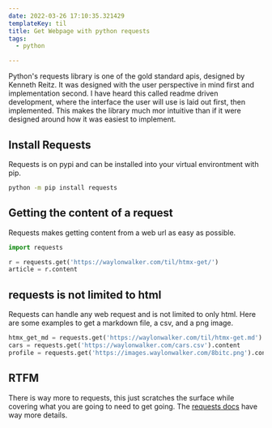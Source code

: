 ```yaml
---
date: 2022-03-26 17:10:35.321429
templateKey: til
title: Get Webpage with python requests
tags:
  - python

---
```


Python's requests library is one of the gold standard apis, designed by Kenneth
Reitz.  It was designed with the user perspective in mind first and
implementation second. I have heard this called readme driven development,
where the interface the user will use is laid out first, then implemented.
This makes the library much mor intuitive than if it were designed around how
it was easiest to implement.

## Install Requests

Requests is on pypi and can be installed into your virtual environtment with pip.

```bash
python -m pip install requests
```

## Getting the content of a request

Requests makes getting content from a web url as easy as possible.

```python
import requests

r = requests.get('https://waylonwalker.com/til/htmx-get/')
article = r.content
```

## requests is not limited to html

Requests can handle any web request and is not limited to only html.  Here are
some examples to get a markdown file, a csv, and a png image.

```python
htmx_get_md = requests.get('https://waylonwalker.com/til/htmx-get.md').content
cars = requests.get('https://waylonwalker.com/cars.csv').content
profile = requests.get('https://images.waylonwalker.com/8bitc.png').content
```

## RTFM

There is way more to requests, this just scratches the surface while covering
what you are going to need to get going. The
[requests docs](https://docs.python-requests.org/en/latest/) have way more details.
